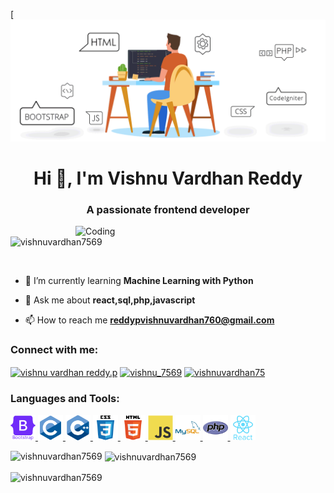 [![MasterHead](https://raw.githubusercontent.com/priyan1995/priyan1995/master/readme-image.gif)
<h1 align="center">Hi 👋, I'm Vishnu Vardhan Reddy</h1>
<h3 align="center">A passionate frontend developer</h3>
<img align="right" alt="Coding" width="400" src="https://encrypted-tbn0.gstatic.com/images?q=tbn:ANd9GcSjYDWI6Em7jvHiTrn9etwUTv4JV0zPY8WE4g&s">

<p align="left"> <img src="https://komarev.com/ghpvc/?username=vishnuvardhan7569&label=Profile%20views&color=0e75b6&style=flat" alt="vishnuvardhan7569" /> </p>

<p align="left"> <a href="https://twitter.com/" target="blank"><img src="https://img.shields.io/twitter/follow/?logo=twitter&style=for-the-badge" alt="" /></a> </p>

- 🌱 I’m currently learning **Machine Learning with Python**

- 💬 Ask me about **react,sql,php,javascript**

- 📫 How to reach me **reddypvishnuvardhan760@gmail.com**

<h3 align="left">Connect with me:</h3>
<p align="left">
<a href="https://linkedin.com/in/vishnu vardhan reddy.p" target="blank"><img align="center" src="https://raw.githubusercontent.com/rahuldkjain/github-profile-readme-generator/master/src/images/icons/Social/linked-in-alt.svg" alt="vishnu vardhan reddy.p" height="30" width="40" /></a>
<a href="https://www.codechef.com/users/vishnu_7569" target="blank"><img align="center" src="https://cdn.jsdelivr.net/npm/simple-icons@3.1.0/icons/codechef.svg" alt="vishnu_7569" height="30" width="40" /></a>
<a href="https://www.leetcode.com/vishnuvardhan75" target="blank"><img align="center" src="https://raw.githubusercontent.com/rahuldkjain/github-profile-readme-generator/master/src/images/icons/Social/leet-code.svg" alt="vishnuvardhan75" height="30" width="40" /></a>
</p>

<h3 align="left">Languages and Tools:</h3>
<p align="left"> <a href="https://getbootstrap.com" target="_blank" rel="noreferrer"> <img src="https://raw.githubusercontent.com/devicons/devicon/master/icons/bootstrap/bootstrap-plain-wordmark.svg" alt="bootstrap" width="40" height="40"/> </a> <a href="https://www.cprogramming.com/" target="_blank" rel="noreferrer"> <img src="https://raw.githubusercontent.com/devicons/devicon/master/icons/c/c-original.svg" alt="c" width="40" height="40"/> </a> <a href="https://www.w3schools.com/cpp/" target="_blank" rel="noreferrer"> <img src="https://raw.githubusercontent.com/devicons/devicon/master/icons/cplusplus/cplusplus-original.svg" alt="cplusplus" width="40" height="40"/> </a> <a href="https://www.w3schools.com/css/" target="_blank" rel="noreferrer"> <img src="https://raw.githubusercontent.com/devicons/devicon/master/icons/css3/css3-original-wordmark.svg" alt="css3" width="40" height="40"/> </a> <a href="https://www.w3.org/html/" target="_blank" rel="noreferrer"> <img src="https://raw.githubusercontent.com/devicons/devicon/master/icons/html5/html5-original-wordmark.svg" alt="html5" width="40" height="40"/> </a> <a href="https://developer.mozilla.org/en-US/docs/Web/JavaScript" target="_blank" rel="noreferrer"> <img src="https://raw.githubusercontent.com/devicons/devicon/master/icons/javascript/javascript-original.svg" alt="javascript" width="40" height="40"/> </a> <a href="https://www.mysql.com/" target="_blank" rel="noreferrer"> <img src="https://raw.githubusercontent.com/devicons/devicon/master/icons/mysql/mysql-original-wordmark.svg" alt="mysql" width="40" height="40"/> </a> <a href="https://www.php.net" target="_blank" rel="noreferrer"> <img src="https://raw.githubusercontent.com/devicons/devicon/master/icons/php/php-original.svg" alt="php" width="40" height="40"/> </a> <a href="https://reactjs.org/" target="_blank" rel="noreferrer"> <img src="https://raw.githubusercontent.com/devicons/devicon/master/icons/react/react-original-wordmark.svg" alt="react" width="40" height="40"/> </a> </p>

<p><img align="left" src="https://github-readme-stats.vercel.app/api/top-langs?username=vishnuvardhan7569&show_icons=true&locale=en&layout=compact" alt="vishnuvardhan7569" /></p>

<p>&nbsp;<img align="center" src="https://github-readme-stats.vercel.app/api?username=vishnuvardhan7569&show_icons=true&locale=en" alt="vishnuvardhan7569" /></p>

<p><img align="center" src="https://github-readme-streak-stats.herokuapp.com/?user=vishnuvardhan7569&" alt="vishnuvardhan7569" /></p>
